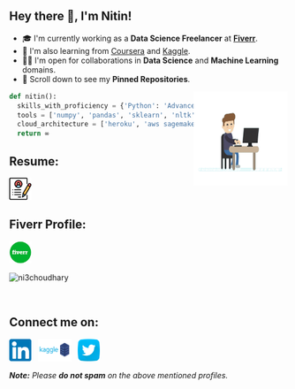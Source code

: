 ## Hey there 👋, I'm Nitin!

- 🎓 I'm currently working as a **Data Science Freelancer**  at **[Fiverr](https://www.fiverr.com/share/xlmqlX)**.
- 🌱 I'm also learning from [Coursera](https://www.coursera.org/) and [Kaggle](https://www.kaggle.com/nitinchoudhary012).
- 🤝🏻 I'm open for collaborations in **Data Science** and **Machine Learning** domains.
- 📌 Scroll down to see my **Pinned Repositories**.

<img src="https://github.com/ni3choudhary/ni3choudhary/blob/main/Assets/programmer.gif" width="170px" height="170px" align="right">

```python
def nitin():
  skills_with_proficiency = {'Python': 'Advance', 'R': 'Advance','SQL': 'Intermediate', 'Spark': 'Intermediate','DSA': 'Intermediate', 'HTML & CSS': 'Beginner'}
  tools = ['numpy', 'pandas', 'sklearn', 'nltk', 'spacy','OpenCV', 'matplotlib', 'seaborn', 'keras','Tensorflow', 'flask', 'Django','BeautifulSoup']
  cloud_architecture = ['heroku', 'aws sagemaker', 'Azure', 'GCP']
  return ∞
```

## Resume:
<p align="left">
<a href="https://drive.google.com/file/d/13yYKlZcGGh1efOXI6ZIU_nC3yapR2KJj/view?usp=sharing" target="_blank"><img width="40" height="40" src="https://github.com/ni3choudhary/ni3choudhary/blob/main/Assets/resume.png"></a>&nbsp;&nbsp;
</p>

## Fiverr Profile: 
<p align="left">
<a href="https://www.fiverr.com/share/xlmqlX" target="_blank"><img height="40" src="https://github.com/ni3choudhary/ni3choudhary/blob/main/Assets/fiverr.jpg"></a>&nbsp;&nbsp;
</p>

<p><img align="left" src="https://github-readme-stats.vercel.app/api/top-langs?username=ni3choudhary&show_icons=true&theme=dark&locale=en&layout=compact" alt="ni3choudhary" />&nbsp;&nbsp;</p>&nbsp;&nbsp;

## Connect me on:

<p align="left">
<a href="https://www.linkedin.com/in/nitin-choudhary-334304150/" target="_blank"><img height="40" src="https://github.com/ni3choudhary/ni3choudhary/blob/main/Assets/linkedin.png"></a>&nbsp;&nbsp;
<a href="https://www.kaggle.com/nitinchoudhary012" target="_blank"><img height="40" src="https://github.com/ni3choudhary/ni3choudhary/blob/main/Assets/kaggle.png"></a>&nbsp;&nbsp;
<a href="https://twitter.com/iamNi3Choudhary" target="_blank"><img height="40" src="https://github.com/ni3choudhary/ni3choudhary/blob/main/Assets/twitter.png"></a>&nbsp;&nbsp;
</p>

_**Note:** Please **do not spam** on the above mentioned profiles._
